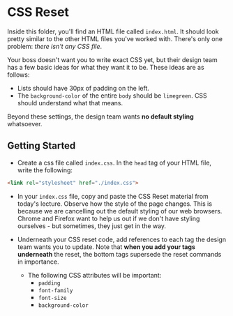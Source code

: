 # CSS Reset

Inside this folder, you'll find an HTML file called `index.html`. It should look pretty similar to the other HTML files you've worked with. There's only one problem: _there isn't any CSS file_.

Your boss doesn't want you to write exact CSS yet, but their design team has a few basic ideas for what they want it to be. These ideas are as follows:

<!-- - All text should be _sans-serif_. Most default text rendering in browsers (without an explicit CSS file) renders text in _serif_ font. -->

<!-- - All `p` tags should have 20 pixels of padding on the top and the bottom - _not_ on the sides. -->

<!-- - All images should be 200 pixels tall. -->
<!--
- Header tags (`h1`, `h2`, etc.) should be closer in size to each other. Management would like `h1` to have a 25px font size and all other `h` tags to have a 20px font size. -->

- Lists should have 30px of padding on the left.
- The `background-color` of the entire `body` should be `limegreen`. CSS should understand what that means.

Beyond these settings, the design team wants **no default styling** whatsoever.

## Getting Started

- Create a css file called `index.css`. In the `head` tag of your HTML file, write the following:

```html
<link rel="stylesheet" href="./index.css">
```

- In your `index.css` file, copy and paste the CSS Reset material from today's lecture. Observe how the style of the page changes. This is because we are cancelling out the default styling of our web browsers. Chrome and Firefox want to help us out if we don't have styling ourselves - but sometimes, they just get in the way.

- Underneath your CSS reset code, add references to each tag the design team wants you to update. Note that **when you add your tags underneath** the reset, the bottom tags supersede the reset commands in importance.
  - The following CSS attributes will be important:
    - `padding`
    - `font-family`
    - `font-size`
    - `background-color`

